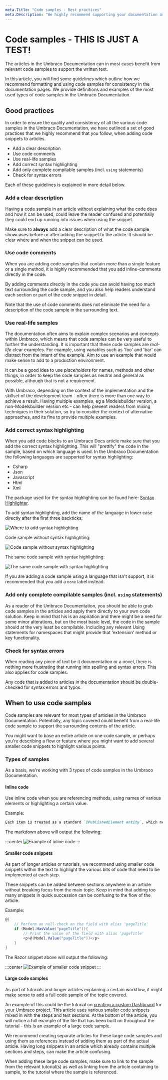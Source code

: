 ```yaml
---
meta.Title: "Code samples - Best practices"
meta.Description: "We highly recommend supporting your documentation articles with code samples. Make sure the samples follow our best practices outlined in this article."
---
```


# Code samples - THIS IS JUST A TEST!

The articles in the Umbraco Documentation can in most cases benefit from relevant code samples to support the written text.

In this article, you will find some guidelines which outline how we recommend formatting and using code samples for consistency in the documentation pages. We provide definitions and examples of the most used types of code samples in the Umbraco Documentation.

## Good practices

In order to ensure the quality and consistency of all the various code samples in the Umbraco Documentation, we have outlined a set of good practices that we highly recommend that you follow, when adding code snippets to articles.

* Add a clear description
* Use code comments
* Use real-life samples
* Add correct syntax highlighting
* Add only complete compilable samples (incl. `using` statements)
* Check for syntax errors

Each of these guidelines is explained in more detail below.

### Add a clear description

Having a code sample in an article without explaining what the code does and how it can be used, could leave the reader confused and potentially they could end up running into issues when using the snippet.

Make sure to **always** add a clear description of what the code sample showcases before or after adding the snippet to the article. It should be clear where and when the snippet can be used.

### Use code comments

When you are adding code samples that contain more than a single feature or a single method, it is highly recommended that you add inline-comments directly in the code.

By adding comments directly in the code you can avoid having too much text surrounding the code sample, and you also help readers understand each section or part of the code snippet in detail.

Note that the use of code comments does not eliminate the need for a description of the code sample in the surrounding text.

### Use real-life samples

The documentation often aims to explain complex scenarios and concepts within Umbraco, which means that code samples can be very useful to further the understanding. It is important that these code samples are *real-life* clear examples. For example, using variables such as 'foo' and 'bar' can distract from the intent of the example. Aim to use an example that would make sense to add to a production environment.

It can be a good idea to use *placeholders* for names, methods and other things, in order to keep the code samples as neutral and general as possible, although that is not a requirement.

With Umbraco, depending on the context of the implementation and the skillset of the development team - often there is more than one way to achieve a result. Having multiple examples, eg a Modelsbuilder version, a non-Modelsbuilder version etc - can help prevent readers from mixing techniques in their solution, so try to consider the context of alternative approaches, and its fine to provide multiple examples.

### Add correct syntax highlighting

When you add code blocks to an Umbraco Docs article make sure that you add the correct syntax highlighting. This will "prettify" the code in the sample, based on which language is used. In the Umbraco Documentation the following languages are supported for syntax highlighting:

* Csharp
* Json
* Javascript
* Html
* Xml

The package used for the syntax highlighting can be found here: [Syntax Highlighter](https://github.com/abjerner/Skybrud.SyntaxHighlighter/blob/master/src/Skybrud.SyntaxHighlighter/Language.cs).

To add syntax highlighting, add the name of the language in lower case directly after the first three backticks:

![Where to add syntax highlighting](images/add-syntax-highlighting.png)

Code sample without syntax highlighting:

![Code sample without syntax highlighting](images/snippet-without-syntaxhighlighting.png)

The same code sample with syntax highlighting:

![The same code sample with syntax highlighting](images/snippet-with-syntaxhighlighting.png)

If you are adding a code sample using a language that isn't support, it is recommended that you add a `none` label instead.

### Add only complete compilable samples (incl. `using` statements)

As a reader of the Umbraco Documentation, you should be able to grab code samples in the articles and apply them directly to your own code solution. Keep in mind that his is an aspiration and there might be a need for some minor alterations, but on the most basic level, the code in the sample should at the very least be compilable. Including any relevant Using statements for namespaces that might provide that 'extension' method or key functionality.

### Check for syntax errors

When reading any piece of text be it documentation or a novel, there is nothing more frustrating that running into spelling and syntax errors. This also applies for code samples.

Any code that is added to articles in the documentation should be double-checked for syntax errors and typos.

## When to use code samples

Code samples are relevant for most types of articles in the Umbraco Documentation. Potentially, any topic covered could benefit from a real-life code sample to support the surrounding contents of the article.

You might want to base an entire article on one code sample, or perhaps you're describing a flow or feature where you might want to add several smaller code snippets to highlight various points.

### Types of samples

As a basis, we're working with 3 types of code samples in the Umbraco Documentation.

#### Inline code

Use inline code when you are referencing methods, using names of various elements or highlighting a certain value.

Example:

```markdown
Each item is treated as a standard `IPublishedElement entity`, which means you can use all the value converters you are used to using.
```

The markdown above will output the following:

:::center
![Example of inline code](images/inline-sample.png)
:::

#### Smaller code snippets

As part of longer articles or tutorials, we recommend using smaller code snippets within the text to highlight the various bits of code that need to be implemented at each step.

These snippets can be added between sections anywhere in an article without breaking focus from the main topic. Keep in mind that adding too many snippets in quick succession can be confusing to the flow of the article.

Example:

```csharp
@{
    // Perform an null-check on the field with alias 'pageTitle'
    if (Model.HasValue("pageTitle")){
        // Print the value of the field with alias 'pageTitle'
        <p>@(Model.Value("pageTitle"))</p>
    }
}
```

The Razor snippet above will output the following:

:::center
![Example of smaller code snippet](images/codesnippet-sample.png)
:::

#### Large code samples

As part of tutorials and longer articles explaining a certain workflow, it might make sense to add a full code sample of the topic covered.

An example of this could be the tutorial on [creating a custom Dashboard](../../Tutorials/Creating-a-Custom-Dashboard) for your Umbraco project. This article uses various smaller code snippets mixed in with the steps and text sections. At the bottom of the article, you will notice a full example of the file that has been built on throughout the tutorial - this is an example of a large code sample.

We recommend creating separate articles for these large code samples and using them as references instead of adding them as part of the actual article. Having long snippets in an article which already contains multiple sections and steps, can make the article confusing.

When adding these large code samples, make sure to link to the sample from the relevant tutorial(s) as well as linking from the article containing to sample, to the tutorial where the sample is referenced.
